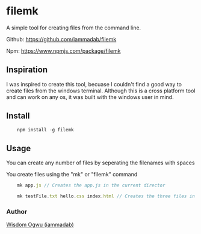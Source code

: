 # filemk

A simple tool for creating files from the command line.

Github: https://github.com/iammadab/filemk

Npm: https://www.npmjs.com/package/filemk

## Inspiration
I was inspired to create this tool, becuase I couldn't find a good way to create files from the windows terminal. Although this is a cross platform tool and can work on any os, it was built with the windows user in mind.

## Install

```javascript
    npm install -g filemk
```

## Usage

You can create any number of files by seperating the filenames with spaces

You create files using the "mk" or "filemk" command


```javascript
    mk app.js // Creates the app.js in the current director

    mk testFile.txt hello.css index.html // Creates the three files in the current directory

```


### Author
[Wisdom Ogwu (iammadab)](https://twitter.com/iammadab)


